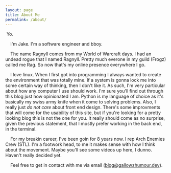 ```yaml
---
layout: page
title: About Me
permalink: /about/
---
```


&nbsp;Yo.

&nbsp;&nbsp;&nbsp;&nbsp;I'm Jake. I'm a software engineer and bboy.

&nbsp;&nbsp;&nbsp;&nbsp;The name Ragnyll comes from my World of Warcraft days. I had an undead rogue that I named Ragnyll. Pretty much everone in my guild (Frogz) called me Rag.
So now that's my online presence everywhere I go.

&nbsp;&nbsp;&nbsp;&nbsp;I love linux. When I first got into programming I always wanted to create the environment that was totally mine.
 If a system is gonna lock me into some certain way of thinking, then I don't like it.
 As such, I'm very particular about how any computer I use should work. I'm sure you'll find out through this blog just how opinionated I am.
 Python is my language of choice as it's basically my swiss army knife when it come to solving problems.
 Also, I really just _do not care_ about front end design.
 There's some improvments that will come for the usability of this site, but if you're looking for a pretty looking blog this is not the one for you.
 It really should come as no surprise, given the previous statement, that I mostly prefer working in the back end, in the terminal.

&nbsp;&nbsp;&nbsp;&nbsp;For my breakin career, I've been goin for 8 years now. I rep Arch Enemies Crew (STL).
 I'm a footwork head, to me it makes sense with how I think about the movement. Maybe you'll see some videos up here, I dunno. Haven't really decided yet.

&nbsp;&nbsp;&nbsp;&nbsp;Feel free to get in contact with me via email (blog@gallowzhumour.dev).
